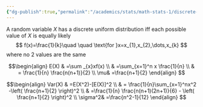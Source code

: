 ```yaml
---
{"dg-publish":true,"permalink":"/academics/stats/math-stats-1/discrete-uniform-distribution/","created":"2024-11-14T16:14:37.768-05:00","updated":"2025-07-07T18:02:31.305-04:00"}
---
```


A random variable $X$ has a discrete uniform distribution iff each possible value of $X$ is equally likely
$$
f(x)=\frac{1}{k}\quad \quad \text{for }x=x_{1},x_{2},\dots,x_{k}
$$
where no 2 values are the same

$$\begin{align}
E(X) & =\sum _{x}xf(x)  \\
 & =\sum_{x=1}^n x \frac{1}{n} \\
 & = \frac{1}{n} \frac{n(n+1)}{2} \\
 \mu& =\frac{n+1}{2}
\end{align}
$$

$$\begin{align}
Var(X) & =E(X^2)-[E(X)]^2 \\
 & = \frac{1}{n}\sum_{x=1}^nx^2 -\left( \frac{n+1}{2} \right)^2 \\
 & =\frac{1}{n} \frac{n(n+1)(2n+1)}{6} - \left( \frac{n+1}{2} \right)^2 \\
 \sigma^2& =\frac{n^2-1}{12}
\end{align}
$$

